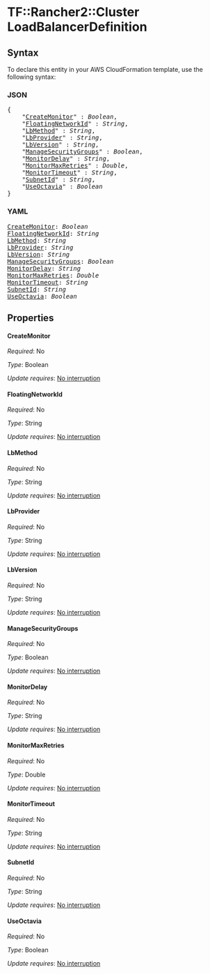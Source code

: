 # TF::Rancher2::Cluster LoadBalancerDefinition

## Syntax

To declare this entity in your AWS CloudFormation template, use the following syntax:

### JSON

<pre>
{
    "<a href="#createmonitor" title="CreateMonitor">CreateMonitor</a>" : <i>Boolean</i>,
    "<a href="#floatingnetworkid" title="FloatingNetworkId">FloatingNetworkId</a>" : <i>String</i>,
    "<a href="#lbmethod" title="LbMethod">LbMethod</a>" : <i>String</i>,
    "<a href="#lbprovider" title="LbProvider">LbProvider</a>" : <i>String</i>,
    "<a href="#lbversion" title="LbVersion">LbVersion</a>" : <i>String</i>,
    "<a href="#managesecuritygroups" title="ManageSecurityGroups">ManageSecurityGroups</a>" : <i>Boolean</i>,
    "<a href="#monitordelay" title="MonitorDelay">MonitorDelay</a>" : <i>String</i>,
    "<a href="#monitormaxretries" title="MonitorMaxRetries">MonitorMaxRetries</a>" : <i>Double</i>,
    "<a href="#monitortimeout" title="MonitorTimeout">MonitorTimeout</a>" : <i>String</i>,
    "<a href="#subnetid" title="SubnetId">SubnetId</a>" : <i>String</i>,
    "<a href="#useoctavia" title="UseOctavia">UseOctavia</a>" : <i>Boolean</i>
}
</pre>

### YAML

<pre>
<a href="#createmonitor" title="CreateMonitor">CreateMonitor</a>: <i>Boolean</i>
<a href="#floatingnetworkid" title="FloatingNetworkId">FloatingNetworkId</a>: <i>String</i>
<a href="#lbmethod" title="LbMethod">LbMethod</a>: <i>String</i>
<a href="#lbprovider" title="LbProvider">LbProvider</a>: <i>String</i>
<a href="#lbversion" title="LbVersion">LbVersion</a>: <i>String</i>
<a href="#managesecuritygroups" title="ManageSecurityGroups">ManageSecurityGroups</a>: <i>Boolean</i>
<a href="#monitordelay" title="MonitorDelay">MonitorDelay</a>: <i>String</i>
<a href="#monitormaxretries" title="MonitorMaxRetries">MonitorMaxRetries</a>: <i>Double</i>
<a href="#monitortimeout" title="MonitorTimeout">MonitorTimeout</a>: <i>String</i>
<a href="#subnetid" title="SubnetId">SubnetId</a>: <i>String</i>
<a href="#useoctavia" title="UseOctavia">UseOctavia</a>: <i>Boolean</i>
</pre>

## Properties

#### CreateMonitor

_Required_: No

_Type_: Boolean

_Update requires_: [No interruption](https://docs.aws.amazon.com/AWSCloudFormation/latest/UserGuide/using-cfn-updating-stacks-update-behaviors.html#update-no-interrupt)

#### FloatingNetworkId

_Required_: No

_Type_: String

_Update requires_: [No interruption](https://docs.aws.amazon.com/AWSCloudFormation/latest/UserGuide/using-cfn-updating-stacks-update-behaviors.html#update-no-interrupt)

#### LbMethod

_Required_: No

_Type_: String

_Update requires_: [No interruption](https://docs.aws.amazon.com/AWSCloudFormation/latest/UserGuide/using-cfn-updating-stacks-update-behaviors.html#update-no-interrupt)

#### LbProvider

_Required_: No

_Type_: String

_Update requires_: [No interruption](https://docs.aws.amazon.com/AWSCloudFormation/latest/UserGuide/using-cfn-updating-stacks-update-behaviors.html#update-no-interrupt)

#### LbVersion

_Required_: No

_Type_: String

_Update requires_: [No interruption](https://docs.aws.amazon.com/AWSCloudFormation/latest/UserGuide/using-cfn-updating-stacks-update-behaviors.html#update-no-interrupt)

#### ManageSecurityGroups

_Required_: No

_Type_: Boolean

_Update requires_: [No interruption](https://docs.aws.amazon.com/AWSCloudFormation/latest/UserGuide/using-cfn-updating-stacks-update-behaviors.html#update-no-interrupt)

#### MonitorDelay

_Required_: No

_Type_: String

_Update requires_: [No interruption](https://docs.aws.amazon.com/AWSCloudFormation/latest/UserGuide/using-cfn-updating-stacks-update-behaviors.html#update-no-interrupt)

#### MonitorMaxRetries

_Required_: No

_Type_: Double

_Update requires_: [No interruption](https://docs.aws.amazon.com/AWSCloudFormation/latest/UserGuide/using-cfn-updating-stacks-update-behaviors.html#update-no-interrupt)

#### MonitorTimeout

_Required_: No

_Type_: String

_Update requires_: [No interruption](https://docs.aws.amazon.com/AWSCloudFormation/latest/UserGuide/using-cfn-updating-stacks-update-behaviors.html#update-no-interrupt)

#### SubnetId

_Required_: No

_Type_: String

_Update requires_: [No interruption](https://docs.aws.amazon.com/AWSCloudFormation/latest/UserGuide/using-cfn-updating-stacks-update-behaviors.html#update-no-interrupt)

#### UseOctavia

_Required_: No

_Type_: Boolean

_Update requires_: [No interruption](https://docs.aws.amazon.com/AWSCloudFormation/latest/UserGuide/using-cfn-updating-stacks-update-behaviors.html#update-no-interrupt)

